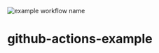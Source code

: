 ![example workflow name](https://github.com/actions/hello-world/workflows/Actions%20workflow/badge.svg)

# github-actions-example
